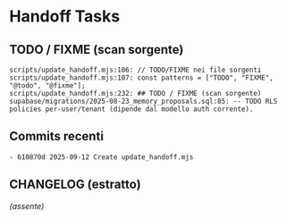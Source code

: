 # Handoff Tasks

## TODO / FIXME (scan sorgente)
```
scripts/update_handoff.mjs:106: // TODO/FIXME nei file sorgenti
scripts/update_handoff.mjs:107: const patterns = ["TODO", "FIXME", "@todo", "@fixme"];
scripts/update_handoff.mjs:232: ## TODO / FIXME (scan sorgente)
supabase/migrations/2025-08-23_memory_proposals.sql:85: -- TODO RLS policies per-user/tenant (dipende dal modello auth corrente).
```

## Commits recenti
```
- 610870d 2025-09-12 Create update_handoff.mjs
```

## CHANGELOG (estratto)
_(assente)_
